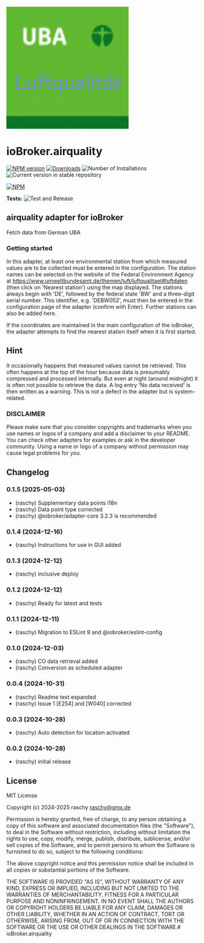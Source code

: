 ![Logo](admin/airquality.png)

# ioBroker.airquality

[![NPM version](https://img.shields.io/npm/v/iobroker.airquality.svg)](https://www.npmjs.com/package/iobroker.airquality)
[![Downloads](https://img.shields.io/npm/dm/iobroker.airquality.svg)](https://www.npmjs.com/package/iobroker.airquality)
![Number of Installations](https://iobroker.live/badges/airquality-installed.svg)
![Current version in stable repository](https://iobroker.live/badges/airquality-stable.svg)

[![NPM](https://nodei.co/npm/iobroker.airquality.png?downloads=true)](https://nodei.co/npm/iobroker.airquality/)

**Tests:** ![Test and Release](https://github.com/raschy/ioBroker.airquality/workflows/Test%20and%20Release/badge.svg)

## airquality adapter for ioBroker

Fetch data from German UBA

### Getting started

In this adapter, at least one environmental station from which measured values are to be collected must be entered in the configuration. The station names can be selected on the website of the Federal Environment Agency at https://www.umweltbundesamt.de/themen/luft/luftqualitaet#luftdaten (then click on 'Nearest station') using the map displayed.
The stations always begin with 'DE', followed by the federal state 'BW' and a three-digit serial number. This identifier, e.g. 'DEBW052', must then be entered in the configuration page of the adapter (confirm with Enter). Further stations can also be added here.

If the coordinates are maintained in the main configuration of the ioBroker, the adapter attempts to find the nearest station itself when it is first started.

## Hint

It occasionally happens that measured values cannot be retrieved. This often happens at the top of the hour because data is presumably compressed and processed internally. But even at night (around midnight) it is often not possible to retrieve the data. A log entry 'No data received' is then written as a warning. This is not a defect in the adapter but is system-related.

### DISCLAIMER

Please make sure that you consider copyrights and trademarks when you use names or logos of a company and add a disclaimer to your README.
You can check other adapters for examples or ask in the developer community. Using a name or logo of a company without permission may cause legal problems for you.

## Changelog

<!--
	Placeholder for the next version (at the beginning of the line):
	### **WORK IN PROGRESS**
-->
### 0.1.5 (2025-05-03)

- (raschy) Supplementary data points i18n
- (raschy) Data point type corrected 
- (raschy) @iobroker/adapter-core 3.2.3 is recommended

### 0.1.4 (2024-12-16)

- (raschy) Instructions for use in GUI added

### 0.1.3 (2024-12-12)

- (raschy) inclusive deploy

### 0.1.2 (2024-12-12)

- (raschy) Ready for latest and tests

### 0.1.1 (2024-12-11)

- (raschy) Migration to ESLint 9 and @iobroker/eslint-config

### 0.1.0 (2024-12-03)

- (raschy) CO data retrieval added
- (raschy) Conversion as scheduled adapter

### 0.0.4 (2024-10-31)

- (raschy) Readme text expanded
- (raschy) Issue 1 [E254] and [W040] corrected

### 0.0.3 (2024-10-28)

- (raschy) Auto detection for location activated

### 0.0.2 (2024-10-28)

- (raschy) initial release

## License

MIT License

Copyright (c) 2024-2025 raschy <raschy@gmx.de>

Permission is hereby granted, free of charge, to any person obtaining a copy
of this software and associated documentation files (the "Software"), to deal
in the Software without restriction, including without limitation the rights
to use, copy, modify, merge, publish, distribute, sublicense, and/or sell
copies of the Software, and to permit persons to whom the Software is
furnished to do so, subject to the following conditions:

The above copyright notice and this permission notice shall be included in all
copies or substantial portions of the Software.

THE SOFTWARE IS PROVIDED "AS IS", WITHOUT WARRANTY OF ANY KIND, EXPRESS OR
IMPLIED, INCLUDING BUT NOT LIMITED TO THE WARRANTIES OF MERCHANTABILITY,
FITNESS FOR A PARTICULAR PURPOSE AND NONINFRINGEMENT. IN NO EVENT SHALL THE
AUTHORS OR COPYRIGHT HOLDERS BE LIABLE FOR ANY CLAIM, DAMAGES OR OTHER
LIABILITY, WHETHER IN AN ACTION OF CONTRACT, TORT OR OTHERWISE, ARISING FROM,
OUT OF OR IN CONNECTION WITH THE SOFTWARE OR THE USE OR OTHER DEALINGS IN THE
SOFTWARE.# ioBroker.airquality
